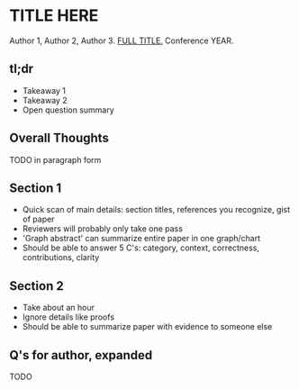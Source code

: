 # TITLE HERE

Author 1, Author 2, Author 3. [FULL TITLE.](http://pediatrics.aappublications.org/content/pediatrics/133/1/e54.full.pdf) Conference YEAR. 

## tl;dr
 - Takeaway 1
 - Takeaway 2
 - Open question summary

## Overall Thoughts
TODO in paragraph form

## Section 1
 - Quick scan of main details: section titles, references you recognize, gist of paper
 - Reviewers will probably only take one pass
 - 'Graph abstract' can summarize entire paper in one graph/chart
 - Should be able to answer 5 C's: category, context, correctness, contributions, clarity

## Section 2
 - Take about an hour
 - Ignore details like proofs
 - Should be able to summarize paper with evidence to someone else


## Q's for author, expanded
TODO